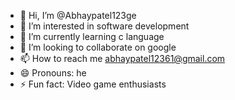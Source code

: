 - 👋 Hi, I’m @Abhaypatel123ge
- 👀 I’m interested in software development 
- 🌱 I’m currently learning c language 
- 💞️ I’m looking to collaborate on google
- 📫 How to reach me abhaypatel12361@gmail.com
- 😄 Pronouns: he
- ⚡ Fun fact: Video game enthusiasts 

<!---
Abhaypatel123ge/Abhaypatel123ge is a ✨ special ✨ repository because its `README.md` (this file) appears on your GitHub profile.
You can click the Preview link to take a look at your changes.
--->
